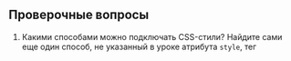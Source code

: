 ## Проверочные вопросы
1. Какими способами можно подключать CSS-стили? Найдите сами еще один способ, не указанный в уроке атрибута `style`, тег <style> и тег link. Также можно добавить при помощи `@import.
'<style>
@import url("css/style.css");
</style>`
1. Зачем нужен Normalize.css? Поддерживает кроссбраузерность, позвляет оставлять полезные настройки бразуера, при этом корректируя ошибки и несоотвествия бразуера.
2. Что такое CSS-директивы? Специальные инструкции для css начинающиеся с символа @, например, `@import` позволяет подключать css-стили из одного файла в другой.
3. В чем разница между **margin** и **padding**? Margin это внешнее пространство элемента, а padding внутрннее. 
4. Как в CSS определяются приоритеты? Какое из свойств будет приоритетнее - `#link .main` или `span #login`? `#link .main` приоритетнее, поскольку `#link .main 110`, а `span #login` 101. Приоритеты определяются в зависимости от того, как какой группе относится селектор. Самый большой приоритет у стайл, потом идентификаторы, классы, псевдоклассы, атрибуты и в конце типы элементов и псевдоэлементов.
5. В чем разница между CSS1 и CSS3? В CSS3 есть анимации, псевдоклассы, адаптивность, градиенты. тогда как CSS1 является базовой версией.
6. Что такое псевдоклассы? А псевдоэлементы? Псевдоклассы определяют то или иное состояние селектора, которое может меняться в зависимости от действия пользователя, а также положение в дереве документа. Псведоэлементы, в свою очередь, позволяют стилизовать только определённую часть селектора.
7. Изучите статью про "плохие" теги и пришлите список тегов, которые нежелательно использовать
`b`, `i`, `big`, `small`, `hr`, `u`, `center`, `layer`, `blink/marquee`, `font`.
8. Как можно подключать шрифты локально? с помощью директивы `@font-face`, в которой нужно указать имя шрифта, семейство и путь до него
`@font-face {
font-family: 'Font Name';
src: local('Font Name'),
url(/fonts/font.ttf);
}`
9. Почему не стоит использовать сокращенную запись без необходимости? И если все же использовать, как это делать правильно? Потому что это может вызвать путаницу, а также задеть сразу несколько свойств.  Если использовать, то удерживая в голове порядок свойств.
10. Разберитесь самостоятельно, как сделать анимацию через CSS.
 Анимацию можно сделать через `transition`, который подходит для простой анимации, и `animation`, подходящий для более сложной анимации.
